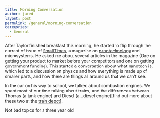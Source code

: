 ```yaml
---
title: Morning Conversation
author: jared
layout: post
permalink: /general/morning-conversation
categories:
  - General
---
```

After Taylor finished breakfast this morning, he started to flip through the current of issue of [SmallTimes][1], a magazine on [nanotechnology][2] and microsystems. He asked me about several articles in the magazine (One on getting your product to market before your competitors and one on getting government funding). This started a conversation about what nanotech is, which led to a discussion on physics and how everything is made up of smaller parts, and how there are things all around us that we can&#8217;t see.

In the car on his way to school, we talked about combustion engines. We spent most of our time talking about trains, and the differences between Thomas (a tank engine) and Diesel (a&#8230;diesel engine)[find out more about these two at the [train depot][3]].

Not bad topics for a three year old!

 [1]: http://www.smalltimes.com/
 [2]: http://en.wikipedia.org/wiki/Nanotechnology
 [3]: http://www.hitentertainment.com/thomasandfriends/usa/depot.html